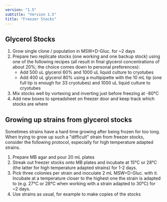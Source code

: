 ```yaml
---
version: "1.5"
subtitle: "Version 1.5"
title: "Freezer Stocks"
---
```



## Glycerol Stocks

1. Grow single clone / population in MSW+D-Gluc. for ~2 days
2. Prepare two replicate stocks (one working and one backup stock) using one of the following recipes (all result in final glycerol concentrations of about 20%; the choice comes down to personal preferences):
   - Add 500 uL glycerol 60% and 1000 uL liquid culture to cryotubes
   - Add 400 uL glycerol 80% using a multipipette with the 10 mL tip (one full tip is enough for 33 cryotubes) and 1000 uL liquid culture to cryotubes
3. Mix stocks well by vortexing and inverting just before freezing at -80°C
4. Add new boxes to spreadsheet on freezer door and keep track which stocks are where

## Growing up strains from glycerol stocks

Sometimes strains have a hard time growing after being frozen for too long. When trying to grow up such a "difficult" strain from freezer stocks, consider the following protocol, especially for high temperature adapted strains.

1. Prepare MB agar and pour 20 mL plates
2. Streak out freezer stocks onto MB plates and incubate at 15°C or 28°C (the latter for high temperature adapted strains) for 1-2 days.
3. Pick three colonies per strain and inoculate 2 mL MSW+D-Gluc. with it. Incubate at a temperature closer to the highest one the strain is adapted to (e.g. 27°C or 28°C when working with a strain adapted to 30°C) for ~2 days.
4. Use strains as usual, for example to make copies of the stocks
